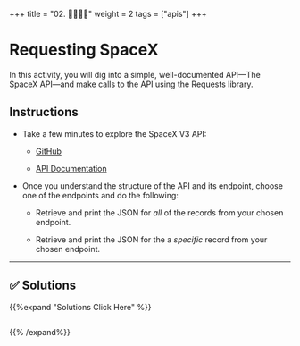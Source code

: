 +++
title = "02. 👩‍🎓👨‍🎓"
weight = 2
tags = ["apis"] 
+++

# Requesting SpaceX

In this activity, you will dig into a simple, well-documented API&mdash;The SpaceX API&mdash;and make calls to the API using the Requests library.

## Instructions

* Take a few minutes to explore the SpaceX V3 API:

  * [GitHub](https://github.com/r-spacex/SpaceX-API)

  * [API Documentation](https://documenter.getpostman.com/view/2025350/RWaEzAiG#e232e64a-58a2-4bc0-af42-eb20499425cc)

* Once you understand the structure of the API and its endpoint, choose one of the endpoints and do the following:

  * Retrieve and print the JSON for _all_ of the records from your chosen endpoint.

  * Retrieve and print the JSON for the a _specific_ record from your chosen endpoint.

---

## ✅ Solutions
{{%expand "Solutions Click Here" %}}
```python
```
{{% /expand%}}